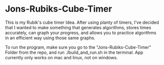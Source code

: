 # Jons-Rubiks-Cube-Timer
This is my Rubik's cube timer Idea. After using planty of timers, I've decided that I wanted to make something that generates algorithms, stores times accurately, can graph your progress, and allows you to practice algorithms in an efficient way using those same graphs.

To run the program, make sure you go to the "Jons-Rubiks-Cube-Timer" Folder from the repo, and run ./build_and_run.sh in the terminal. App currently only works on mac and linux, not on windows.
